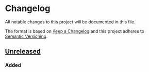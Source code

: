 # Changelog
All notable changes to this project will be documented in this file.

The format is based on [Keep a Changelog](http://keepachangelog.com/) and this project adheres to [Semantic Versioning](http://semver.org/).

## [Unreleased]
### Added


[Unreleased]: https://github.com/ChristopherHaws/poloniex-dotnet/compare/v1.0.0...HEAD
